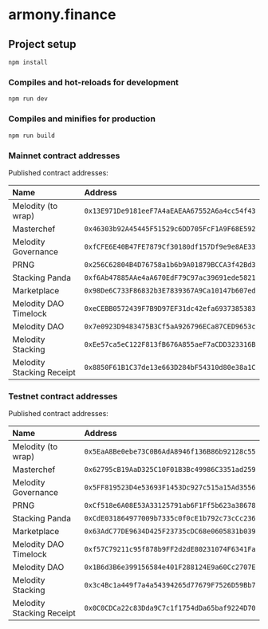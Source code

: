 # armony.finance

## Project setup

```
npm install
```

### Compiles and hot-reloads for development

```
npm run dev
```

### Compiles and minifies for production

```
npm run build
```

### Mainnet contract addresses

Published contract addresses:

| Name                      | Address                                      |
|:--------------------------|:---------------------------------------------|
| Melodity (to wrap)        | `0x13E971De9181eeF7A4aEAEAA67552A6a4cc54f43` |
| Masterchef                | `0x46303b92A45445F51529c6DD705FcF1A9F68E592` |
| Melodity Governance       | `0xfCFE6E40B47FE7879Cf30180df157Df9e9e8AE33` |
| PRNG                      | `0x256C62804B4D76758a1b6b9A01879BCCA3f42Bd3` |
| Stacking Panda            | `0xf6Ab47885AAe4aA670EdF79C97ac39691ede5821` |
| Marketplace               | `0x98De6C733F86832b3E7839367A9Ca10147b607ed` |
| Melodity DAO Timelock     | `0xeCEBB0572439F7B9D97EF31dc42efa6937385383` |
| Melodity DAO              | `0x7e0923D9483475B3Cf5aA926796ECa87CED9653c` |
| Melodity Stacking         | `0xEe57ca5eC122F813fB676A855aeF7aCDD323316B` |
| Melodity Stacking Receipt | `0x8850F61B1C37de13e663D284bF54310d80e38a1C` |

### Testnet contract addresses

Published contract addresses:

| Name                      | Address                                      |
|:--------------------------|:---------------------------------------------|
| Melodity (to wrap)        | `0x5EaA8Be0ebe73C0B6AdA8946f136B86b92128c55` |
| Masterchef                | `0x62795cB19AaD325C10F01B3Bc49986C3351ad259` |
| Melodity Governance       | `0x5FF819523D4e53693F1453Dc927c515a15Ad3556` |
| PRNG                      | `0xCf518e6A08E53A33125791ab6F1Ff5b623a38678` |
| Stacking Panda            | `0xCdE031864977009b7335c0f0cE1b792c73cCc236` |
| Marketplace               | `0x63AdC77DE9634D425F23735cDC68e0605831b039` |
| Melodity DAO Timelock     | `0xf57C79211c95f878b9FF2d2dE80231074F6341Fa` |
| Melodity DAO              | `0x1B6d3B6e399156584e401F288124E9a60Cc2707E` |
| Melodity Stacking         | `0x3c4Bc1a449f7a4a54394265d77679F7526D59Bb7` |
| Melodity Stacking Receipt | `0x0C0CDCa22c83Dda9C7c1f1754dDa65baf9224D70` |